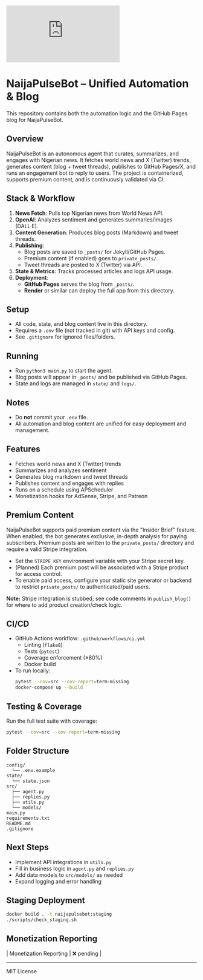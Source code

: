![Coverage](https://img.shields.io/endpoint?url=https://gist.githubusercontent.com/slimbob413/<GIST_ID>/raw/coverage-badge.json)

# NaijaPulseBot – Unified Automation & Blog

This repository contains both the automation logic and the GitHub Pages blog for NaijaPulseBot.

## Overview

NaijaPulseBot is an autonomous agent that curates, summarizes, and engages with Nigerian news. It fetches world news and X (Twitter) trends, generates content (blog + tweet threads), publishes to GitHub Pages/X, and runs an engagement bot to reply to users. The project is containerized, supports premium content, and is continuously validated via CI.

## Stack & Workflow

1. **News Fetch**: Pulls top Nigerian news from World News API.
2. **OpenAI**: Analyzes sentiment and generates summaries/images (DALL·E).
3. **Content Generation**: Produces blog posts (Markdown) and tweet threads.
4. **Publishing**:
   - Blog posts are saved to `_posts/` for Jekyll/GitHub Pages.
   - Premium content (if enabled) goes to `private_posts/`.
   - Tweet threads are posted to X (Twitter) via API.
5. **State & Metrics**: Tracks processed articles and logs API usage.
6. **Deployment**:
   - **GitHub Pages** serves the blog from `_posts/`.
   - **Render** or similar can deploy the full app from this directory.

## Setup

- All code, state, and blog content live in this directory.
- Requires a `.env` file (not tracked in git) with API keys and config.
- See `.gitignore` for ignored files/folders.

## Running

- Run `python3 main.py` to start the agent.
- Blog posts will appear in `_posts/` and be published via GitHub Pages.
- State and logs are managed in `state/` and `logs/`.

## Notes
- Do **not** commit your `.env` file.
- All automation and blog content are unified for easy deployment and management.

## Features
- Fetches world news and X (Twitter) trends
- Summarizes and analyzes sentiment
- Generates blog markdown and tweet threads
- Publishes content and engages with replies
- Runs on a schedule using APScheduler
- Monetization hooks for AdSense, Stripe, and Patreon

## Premium Content
NaijaPulseBot supports paid premium content via the "Insider Brief" feature. When enabled, the bot generates exclusive, in-depth analysis for paying subscribers. Premium posts are written to the `private_posts/` directory and require a valid Stripe integration.

- Set the `STRIPE_KEY` environment variable with your Stripe secret key.
- (Planned) Each premium post will be associated with a Stripe product for access control.
- To enable paid access, configure your static site generator or backend to restrict `private_posts/` to authenticated/paid users.

**Note:** Stripe integration is stubbed; see code comments in `publish_blog()` for where to add product creation/check logic.

## CI/CD
- GitHub Actions workflow: `.github/workflows/ci.yml`
  - Linting (`flake8`)
  - Tests (`pytest`)
  - Coverage enforcement (≥80%)
  - Docker build
- To run locally:
  ```bash
  pytest --cov=src --cov-report=term-missing
  docker-compose up --build
  ```

## Testing & Coverage

Run the full test suite with coverage:
```bash
pytest --cov=src --cov-report=term-missing
```

## Folder Structure
```
config/
  └── .env.example
state/
  └── state.json
src/
  ├── agent.py
  ├── replies.py
  ├── utils.py
  └── models/
main.py
requirements.txt
README.md
.gitignore
```

## Next Steps
- Implement API integrations in `utils.py`
- Fill in business logic in `agent.py` and `replies.py`
- Add data models to `src/models/` as needed
- Expand logging and error handling

## Staging Deployment

```bash
docker build . -t naijapulsebot:staging
./scripts/check_staging.sh
```

## Monetization Reporting
| Monetization Reporting | ❌ pending |

---
MIT License 